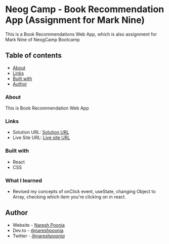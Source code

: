# Neog Camp - Book Recommendation App (Assignment for Mark Nine)

This is a Book Recommendations Web App, which is also assignment for Mark Nine of NeogCamp Bootcamp

## Table of contents

- [About](#about)
- [Links](#links)
- [Built with](#built-with)
- [Author](#author)

### About

This is Book Recommendation Web App

### Links

- Solution URL: [Solution URL](https://github.com/nareshpoonia/naresh-book-recommendation-app)
- Live Site URL: [Live site URL](https://ueigg.csb.app/)

### Built with

- React
- CSS

### What I learned

- Revised my concepts of onClick event, useState, changing Object to Array, checking which item you're clicking on in react.

## Author

- Website - [Naresh Poonia](https://www.nareshpoonia.com)
- Dev.to - [@nareshpoonia](https://dev.to/naresh)
- Twitter - [@naresh*poonia*](https://twitter.com/naresh_poonia_)

